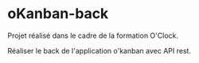 # oKanban-back

Projet réalisé dans le cadre de la formation O'Clock.

Réaliser le back de l'application o'kanban avec API rest.
